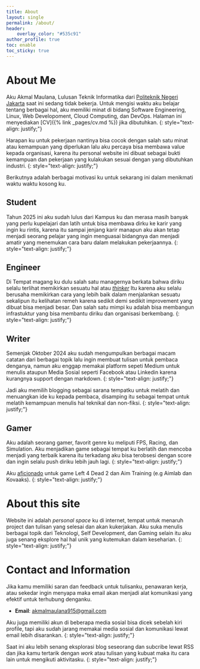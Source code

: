 ```yaml
---
title: About
layout: single
permalink: /about/
header:
    overlay_color: "#535c91"
author_profile: true
toc: enable
toc_sticky: true
---
```

# About Me
Aku Akmal Maulana, Lulusan Teknik Informatika dari [Politeknik Negeri Jakarta](https://tik.pnj.ac.id/) saat ini sedang tidak bekerja.
Untuk mengisi waktu aku belajar tentang berbagai hal, aku memiliki minat di bidang Software Engineering, Linux, Web Developoment, Cloud Computing, dan DevOps.
Halaman ini menyediakan [CV]({% link _pages/cv.md %}) jika dibutuhkan.
{: style="text-align: justify;"}

Harapan ku untuk pekerjaan nantinya bisa cocok dengan salah satu minat atau kemampuan yang diperlukan lalu aku percaya bisa membawa value 
kepada organisasi, karena itu personal website ini dibuat sebagai bukti kemampuan dan pekerjaan yang kulakukan
sesuai dengan yang dibutuhkan industri. 
{: style="text-align: justify;"}

Berikutnya adalah berbagai motivasi ku untuk sekarang ini dalam menikmati waktu waktu kosong ku.

## Student
Tahun 2025 ini aku sudah lulus dari Kampus ku dan merasa masih banyak yang perlu kupelajari dan latih untuk bisa membawa
dirku ke karir yang ingin ku rintis, karena itu sampai jenjang karir manapun aku akan tetap menjadi seorang pelajar yang 
ingin menguasai bidangnya dan menjadi amatir yang menemukan cara baru dalam melakukan pekerjaannya.
{: style="text-align: justify;"}

## Engineer
Di Tempat magang ku dulu salah satu managernya berkata bahwa diriku selalu terlihat memikirkan sesuatu hal atau [_thinker_](https://www.16personalities.com/intj-personality)
Itu karena aku selalu berusaha memikirkan cara yang lebih baik dalam menjalankan sesuatu sekalipun itu kelihatan remeh karena sedikit demi sedikit improvement yang dibuat bisa menjadi besar.
Dan salah satu mimpi ku adalah bisa membangun infrastuktur yang bisa membantu diriku dan organisasi berkembang.
{: style="text-align: justify;"}

## Writer
Semenjak Oktober 2024 aku sudah mengumpulkan berbagai macam catatan dari berbagai topik lalu ingin membuat tulisan untuk pembaca denganya, 
namun aku enggap memakai platform sepeti Medium untuk menulis ataupun Media Sosial seperti Facebook atau Linkedin karena kurangnya support dengan markdown.
{: style="text-align: justify;"}

Jadi aku memilih blogging sebagai sarana tempatku untuk melatih dan menuangkan ide ku kepada pembaca,
disamping itu sebagai tempat untuk melatih kemampuan menulis hal teknikal dan non-fiksi.
{: style="text-align: justify;"}

## Gamer
Aku adalah seorang gamer, favorit genre ku meliputi FPS, Racing, dan Simulation. Aku menjadikan game sebagai tempat ku berlatih dan mencoba menjadi yang terbaik
karena itu terkadang aku bisa terobsesi dengan score dan ingin selalu push diriku lebih jauh lagi.
{: style="text-align: justify;"}

Aku [aficionado](https://www.merriam-webster.com/dictionary/aficionado) untuk game Left 4 Dead 2 dan Aim Training (e.g Aimlab dan Kovaaks).
{: style="text-align: justify;"}

# About this site
Website ini adalah _personal space_ ku di internet, tempat untuk menaruh project dan tulisan yang selesai dan akan kukerjakan.
Aku suka menulis berbagai topik dari Teknologi, Self Development, dan Gaming selain itu aku juga senang eksplore hal hal unik yang kutemukan dalam keseharian.
{: style="text-align: justify;"}

# Contact and Information
Jika kamu memiliki saran dan feedback untuk tulisanku, penawaran kerja, atau sekedar ingin menyapa
maka email akan menjadi alat komunikasi yang efektif untuk terhubung denganku.

- **Email**: akmalmaulana915@gmail.com

Aku juga memiliki akun di beberapa media sosial bisa dicek sebelah kiri profile, tapi aku sudah 
jarang memakai media sosial dan komunikasi lewat email lebih disarankan.
{: style="text-align: justify;"}

Saat ini aku lebih senang eksplorasi blog seseorang dan subcribe lewat RSS dan jika kamu tertarik dengan 
_work_ atau tulisan yang kubuat maka itu cara lain untuk mengikuti aktivitasku.
{: style="text-align: justify;"}
